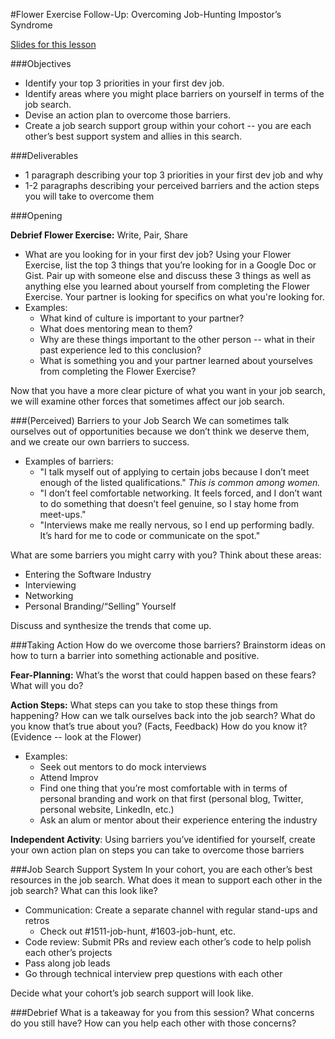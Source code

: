 #Flower Exercise Follow-Up: Overcoming Job-Hunting Impostor’s Syndrome 

[Slides for this lesson]()

###Objectives
* Identify your top 3 priorities in your first dev job.
* Identify areas where you might place barriers on yourself in terms of the job search.
* Devise an action plan to overcome those barriers. 
* Create a job search support group within your cohort -- you are each other’s best support system and allies in this search. 

###Deliverables
* 1 paragraph describing your top 3 priorities in your first dev job and why
* 1-2 paragraphs describing your perceived barriers and the action steps you will take to overcome them

###Opening

**Debrief Flower Exercise:** Write, Pair, Share 

* What are you looking for in your first dev job? Using your Flower Exercise, list the top 3 things that you’re looking for in a Google Doc or Gist.
Pair up with someone else and discuss these 3 things as well as anything else you learned about yourself from completing the Flower Exercise. Your partner is looking for specifics on what you're looking for. 
* Examples: 
	* What kind of culture is important to your partner? 
	* What does mentoring mean to them? 
	* Why are these things important to the other person -- what in their past experience led to this conclusion? 
	* What is something you and your partner learned about yourselves from completing the Flower Exercise?

Now that you have a more clear picture of what you want in your job search, we will examine other forces that sometimes affect our job search. 

###(Perceived) Barriers to your Job Search
We can sometimes talk ourselves out of opportunities because we don’t think we deserve them, and we create our own barriers to success.

* Examples of barriers:
	* "I talk myself out of applying to certain jobs because I don’t meet enough of the listed qualifications."
*This is common among women.* 
	* "I don’t feel comfortable networking. It feels forced, and I don’t want to do something that doesn’t feel genuine, so I stay home from meet-ups."
	* "Interviews make me really nervous, so I end up performing badly. It’s hard for me to code or communicate on the spot." 

What are some barriers you might carry with you? Think about these areas:

* Entering the Software Industry
* Interviewing
* Networking
* Personal Branding/“Selling” Yourself

Discuss and synthesize the trends that come up.

###Taking Action
How do we overcome those barriers? Brainstorm ideas on how to turn a barrier into something actionable and positive.

**Fear-Planning:** What’s the worst that could happen based on these fears? What will you do?

**Action Steps:** What steps can you take to stop these things from happening? How can we talk ourselves back into the job search? What do you know that’s true about you? (Facts, Feedback) How do you know it? (Evidence -- look at the Flower)

* Examples: 
	* Seek out mentors to do mock interviews
	* Attend Improv
	* Find one thing that you’re most comfortable with in terms of personal branding and work on that first (personal blog, Twitter, personal website, LinkedIn, etc.)
	* Ask an alum or mentor about their experience entering the industry

**Independent Activity**: 
Using barriers you’ve identified for yourself, create your own action plan on steps you can take to overcome those barriers


###Job Search Support System
In your cohort, you are each other’s best resources in the job search. 
What does it mean to support each other in the job search?
What can this look like?

* Communication: Create a separate channel with regular stand-ups and retros
	* Check out #1511-job-hunt, #1603-job-hunt, etc.
* Code review: Submit PRs and review each other’s code to help polish each other’s projects
* Pass along job leads
* Go through technical interview prep questions with each other

Decide what your cohort’s job search support will look like.

###Debrief
What is a takeaway for you from this session?
What concerns do you still have?
How can you help each other with those concerns? 
